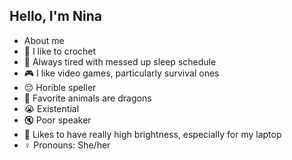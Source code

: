 ## Hello, I'm Nina

- About me
 - 🧶 I like to crochet
 - 🌙 Always tired with messed up sleep schedule
 - 🎮 I like video games, particularly survival ones
 - 😔 Horible speller
 - 🐲 Favorite animals are dragons
 - 😭 Existential
 - 🔇 Poor speaker
 - 🔆 Likes to have really high brightness, especially for my laptop
 - ♀️ Pronouns: She/her
